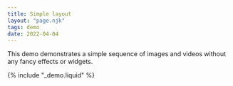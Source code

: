 ```yaml
---
title: Simple layout
layout: "page.njk"
tags: demo
date: 2022-04-04
---
```


<script type="module">
    import {startDemo, getSimpleDemo} from "/assets/castmill-demos.es.js"
    const demo = await getSimpleDemo();
    const app = document.getElementById("demo")
    startDemo(app, demo)
</script>

This demo demonstrates a simple sequence of images and videos without any fancy effects or widgets.

{% include "_demo.liquid" %}
